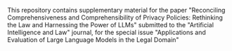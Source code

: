This repository contains supplementary material for the paper "Reconciling Comprehensiveness and Comprehensibility of Privacy Policies: Rethinking the Law and Harnessing the Power of LLMs" submitted to the "Artificial Intelligence and Law" journal, for the special issue "Applications and Evaluation of Large Language Models in the Legal Domain"
